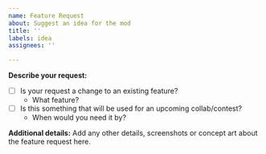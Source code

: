 ```yaml
---
name: Feature Request
about: Suggest an idea for the mod
title: ''
labels: idea
assignees: ''

---
```


**Describe your request:**




- [ ] Is your request a change to an existing feature?
  - What feature?
- [ ] Is this something that will be used for an upcoming collab/contest?
  - When would you need it by?

**Additional details:**
Add any other details, screenshots or concept art about the feature request here.
